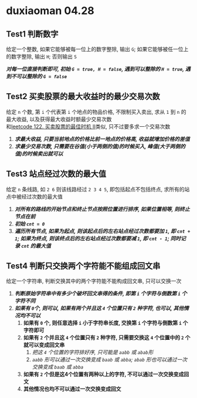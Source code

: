 # duxiaoman 04.28

## Test1 判断数字

给定一个整数, 如果它能够被每一位上的数字整除, 输出 `G`; 如果它能够被任一位上的数字整除, 输出 `H`; 否则输出 `S`   

***对每一位直接判断即可, 初始 `G = true, H = false`, 遇到可以整除的 `H = true`, 遇到不可以整除的 `G = false`***

## Test2 买卖股票的最大收益时的最少交易次数   

给定 `n` 个数, 第 `i` 个代表第 `i` 个地点的物品价格, 不限制买入卖出, 求从 `1` 到 `n` 的最大收益, 以及获得最大收益时额最少交易次数   
和[leetcode 122. 买卖股票的最佳时机 II](https://leetcode-cn.com/problems/best-time-to-buy-and-sell-stock-ii/)类似, 只不过要多求一个交易次数   

1. ***求最大收益, 只要当前地点的价格比前一地点的价格高, 收益就增加价格的差值***
2. ***求最少交易次数, 只需要在谷值(小于两侧的值)的时候买入, 峰值(大于两侧的值)的时候卖出就可以***

## Test3 站点经过次数的最大值

给定 `n` 条线路, 如 `2 6` 则该线路经过 `2 3 4 5`, 即包括起点不包括终点, 求所有的站点中被经过次数的最大值

1. ***对所有的路线的开始节点和终止节点按照位置进行排序, 如果位置相等, 则终止节点在前***
2. ***初始 `cnt = 0`***
3. ***遍历所有节点, 如果为起点, 则该起点后的左右站点经过次数都要加 `1`,  即 `cnt + 1`; 如果为终点, 则该终点后的左右站点经过次数都要减 `1`,  即 `cnt - 1`; 同时记录 `cnt` 的最大值***

## Test4 判断只交换两个字符能不能组成回文串

给定一个字符串, 判断交换其中的两个字符能不能构成回文串, 只可以交换一次

1. ***判断原始字符串中有多少个破坏回文串得的条件, 即第 `i` 个字符与倒数第 `i` 个字符不同***
2. ***如果有 `0`个, 则可以, 如果有两个并且这 `4` 个位置只有 `2` 种字符, 也可以, 其他情况均不可以***
    1. **如果有 `0` 个, 则任意选择 `i` 小于字符串长度,  交换第 `i` 个字符与倒数第 `i` 个字符即可**
    2. **如果有 `2` 个并且这 `4` 个位置只有 `2` 种字符, 只需要交换这 `4` 个位置中的 `2` 个就可以变成回文串**
        1. *把这 `4` 个位置的字符排好序, 只可能是 `aabb` 或 `abab`形*
        2. *`aabb` 形可以通过一次交换变成 `baab` 或 `abba`; `abab` 形也可以通过一次交换变成 `baab` 或 `abba`*
    3. **如果有 `2` 个但是这4个位置有两种以上的字符, 不可以通过一次交换变成回文**
    4. **其他情况也均不可以通过一次交换变成回文**